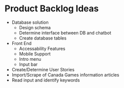# Product Backlog Ideas
- Database solution
	- Design schema
	- Determine interface between DB and chatbot
	- Create database tables
- Front End
	- Accessability Features
	- Mobile Support
	- Intro menu
	- Input bar
- Create/Determine User Stories
- Import/Scrape of Canada Games information articles
- Read input and identify keywords

